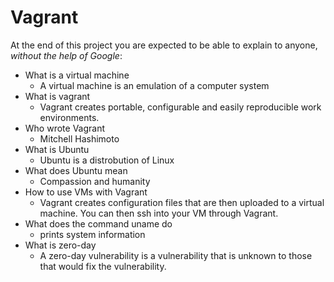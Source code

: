 # Vagrant

At the end of this project you are expected to be able to explain to anyone, *without the help of Google*:

* What is a virtual machine
  * A virtual machine is an emulation of a computer system
* What is vagrant
  * Vagrant creates portable, configurable and easily reproducible work environments.
* Who wrote Vagrant
  * Mitchell Hashimoto
* What is Ubuntu
  * Ubuntu is a distrobution of Linux
* What does Ubuntu mean
  * Compassion and humanity
* How to use VMs with Vagrant
  * Vagrant creates configuration files that are then uploaded to a virtual machine. You can then ssh into your VM through Vagrant.
* What does the command uname do
  * prints system information
* What is zero-day
  * A zero-day vulnerability is a vulnerability that is unknown to those that would fix the vulnerability.
